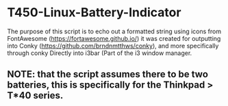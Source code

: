 # T450-Linux-Battery-Indicator

The purpose of this script is to echo out a formatted string using icons from 
FontAwesome (https://fortawesome.github.io/) it was created for outputting into 
Conky (https://github.com/brndnmtthws/conky), and more specifically through conky 
Directly into i3bar (Part of the i3 window manager.

## NOTE: that the script assumes there to be two batteries, this is specifically for the Thinkpad > T*40 series. 
